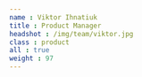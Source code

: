 ```yaml
---
name : Viktor Ihnatiuk
title : Product Manager
headshot : /img/team/viktor.jpg
class : product
all : true
weight : 97
---
```

